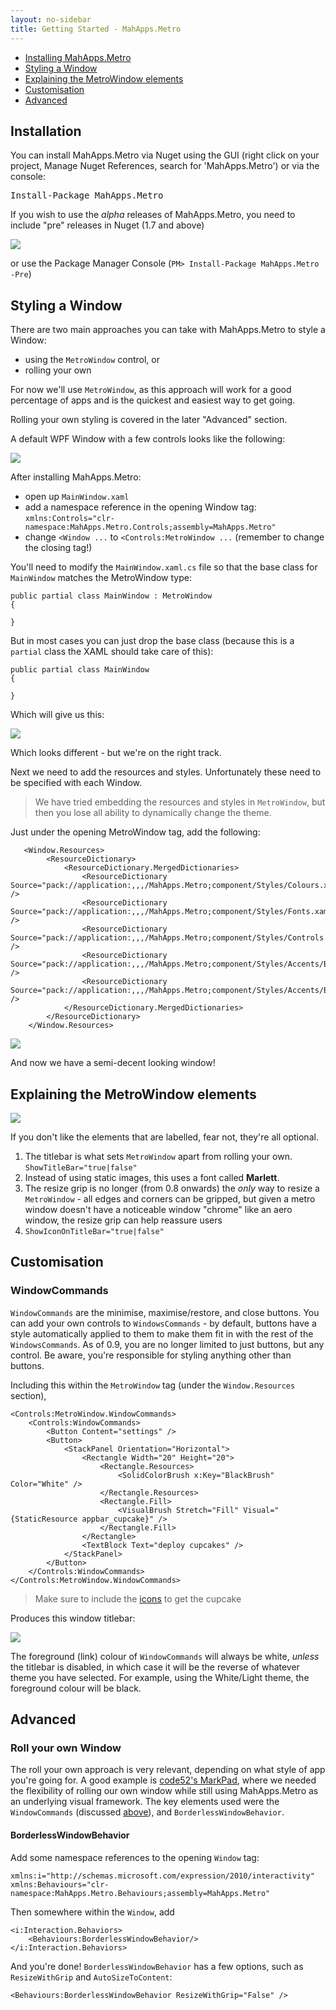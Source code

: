 ```yaml
---
layout: no-sidebar
title: Getting Started - MahApps.Metro
---
```


<!-- TODO: yes, these links don't work. and that's OK. i'll probably drop this soon -->

- [Installing MahApps.Metro](#installing_mahappsmetro)
- [Styling a Window](#styling_a_window)
- [Explaining the MetroWindow elements](#explaining_the_metrowindow_elements)
- [Customisation](#customisation)
- [Advanced](#advanced)

## Installation

You can install MahApps.Metro via Nuget using the GUI (right click on your project, Manage Nuget References, search for 'MahApps.Metro') or via the console:

<pre class="nuget-button">Install-Package MahApps.Metro</pre>

If you wish to use the *alpha* releases of MahApps.Metro, you need to include "pre" releases in Nuget (1.7 and above) 

![]({{site.baseurl}}images/include_prerelease.png)

<!-- TODO: i suspect this library doesn't actually work work when you have multiple nuget-button links. will confirm. -->

or use the Package Manager Console (`PM> Install-Package MahApps.Metro -Pre`)

## Styling a Window

There are two main approaches you can take with MahApps.Metro to style a Window:

 -  using the `MetroWindow` control, or
 -  rolling your own 

For now we'll use `MetroWindow`, as this approach will work for a good percentage of apps and is the quickest and easiest way to get going. 

Rolling your own styling is covered in the later "Advanced" section.

A default WPF Window with a few controls looks like the following:

![]({{site.baseurl}}images/01_UnstyledWindow.png)

After installing MahApps.Metro:

 - open up `MainWindow.xaml`
 - add a namespace reference in the opening Window tag:  
`xmlns:Controls="clr-namespace:MahApps.Metro.Controls;assembly=MahApps.Metro"`
 - change `<Window ...` to `<Controls:MetroWindow ...` (remember to change the closing tag!)

You'll need to modify the `MainWindow.xaml.cs` file  so that the base class for `MainWindow` matches the MetroWindow type:

    public partial class MainWindow : MetroWindow
    {

    }

But in most cases you can just drop the base class (because this is a `partial` class the XAML should take care of this):

    public partial class MainWindow
    {
    	
    }

 Which will give us this:

![]({{site.baseurl}}images/02_PartiallyStyledWindow.png)

Which looks different - but we're on the right track. 

Next we need to add the resources and styles. Unfortunately these need to be specified with each Window.

> We have tried embedding the resources and styles in `MetroWindow`, but then you lose all ability to dynamically change the theme.

Just under the opening MetroWindow tag, add the following:
	
	   <Window.Resources>
	        <ResourceDictionary>
	            <ResourceDictionary.MergedDictionaries>
	                <ResourceDictionary Source="pack://application:,,,/MahApps.Metro;component/Styles/Colours.xaml" />
	                <ResourceDictionary Source="pack://application:,,,/MahApps.Metro;component/Styles/Fonts.xaml" />
	                <ResourceDictionary Source="pack://application:,,,/MahApps.Metro;component/Styles/Controls.xaml" />
	                <ResourceDictionary Source="pack://application:,,,/MahApps.Metro;component/Styles/Accents/Blue.xaml" />
	                <ResourceDictionary Source="pack://application:,,,/MahApps.Metro;component/Styles/Accents/BaseLight.xaml" />
	            </ResourceDictionary.MergedDictionaries>
	        </ResourceDictionary>
	    </Window.Resources>
	
![]({{site.baseurl}}images/03_StyledWindow.png)

And now we have a semi-decent looking window!

## Explaining the MetroWindow elements

![]({{site.baseurl}}images/04_ExplainedStyledWindow.png)

If you don't like the elements that are labelled, fear not, they're all optional.

1. The titlebar is what sets `MetroWindow` apart from rolling your own. `ShowTitleBar="true|false"`
2. Instead of using static images, this uses a font called **Marlett**.
3. The resize grip is no longer (from 0.8 onwards) the *only* way to resize a `MetroWindow` - all edges and corners can be gripped, but given a metro window doesn't have a noticeable window "chrome" like an aero window, the resize grip can help reassure users
4. `ShowIconOnTitleBar="true|false"` 

## Customisation

### WindowCommands

`WindowCommands` are the minimise, maximise/restore, and close buttons. You can add your own controls to `WindowsCommands` - by default, buttons have a style automatically applied to them to make them fit in with the rest of the `WindowsCommands`. As of 0.9, you are no longer limited to just buttons, but any control. Be aware, you're responsible for styling anything other than buttons.

Including this within the `MetroWindow` tag (under the `Window.Resources` section),

	<Controls:MetroWindow.WindowCommands>
	    <Controls:WindowCommands>
	        <Button Content="settings" />
            <Button>
                <StackPanel Orientation="Horizontal">
                    <Rectangle Width="20" Height="20">
                        <Rectangle.Resources>
                            <SolidColorBrush x:Key="BlackBrush" Color="White" />
                        </Rectangle.Resources>
                        <Rectangle.Fill>
                            <VisualBrush Stretch="Fill" Visual="{StaticResource appbar_cupcake}" />
                        </Rectangle.Fill>
                    </Rectangle>
                    <TextBlock Text="deploy cupcakes" />
                </StackPanel>
            </Button>
        </Controls:WindowCommands>
	</Controls:MetroWindow.WindowCommands>

> Make sure to include the [icons](#icons) to get the cupcake

Produces this window titlebar:

![]({{site.baseurl}}images/05_WindowCommands.png)

The foreground (link) colour of `WindowCommands` will always be white, *unless* the titlebar is disabled, in which case it will be the reverse of whatever theme you have selected. For example, using the White/Light theme, the foreground colour will be black.

## Advanced

### Roll your own Window

The roll your own approach is very relevant, depending on what style of app you're going for. A good example is [code52's MarkPad](http://code52.org/DownmarkerWPF/), where we needed the flexibility of rolling our own window while still using MahApps.Metro as an underlying visual framework. The key elements used were the `WindowCommands` (discussed [above](#windowcommands)), and `BorderlessWindowBehavior`.

#### BorderlessWindowBehavior

Add some namespace references to the opening `Window` tag:

	xmlns:i="http://schemas.microsoft.com/expression/2010/interactivity"
	xmlns:Behaviours="clr-namespace:MahApps.Metro.Behaviours;assembly=MahApps.Metro"

Then somewhere within the `Window`, add

    <i:Interaction.Behaviors>
        <Behaviours:BorderlessWindowBehavior/>
    </i:Interaction.Behaviors>

And you're done! `BorderlessWindowBehavior` has a few options, such as `ResizeWithGrip` and `AutoSizeToContent`:

	<Behaviours:BorderlessWindowBehavior ResizeWithGrip="False" />